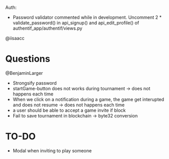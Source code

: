 Auth:
- Password validator commented while in development. Uncomment 2 * validate_password() in api_signup() and api_edit_profile() of authentif_app/authentif/views.py

@iisaacc

  # Questions


  @BenjaminLarger
- Strongsify password
- startGame-button does not works during tournament -> does not happens each time
- When we click on a notification during a game, the game get interupted and does not resume -> does not happens each time
- a user should be able to accept a game invite if block
- Fail to save tournament in blockchain -> byte32 conversion


# TO-DO
  - Modal when inviting to play someone
